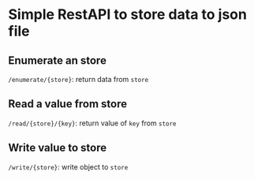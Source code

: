 ﻿# Simple RestAPI to store data to json file
## Enumerate an store

```/enumerate/{store}```: return data from ```store```

## Read a value from store
```/read/{store}/{key}```: return value of ```key``` from ```store```

## Write value to store
```/write/{store}```: write object to ```store```
